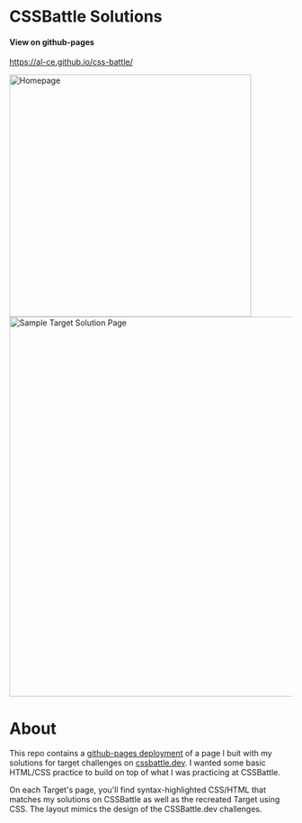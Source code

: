 # CSSBattle Solutions
#### View on github-pages
https://al-ce.github.io/css-battle/

<img width="430" alt="Homepage" src="https://user-images.githubusercontent.com/23170004/208585199-a91c49f1-205c-4a33-88ea-e10329ec901d.png">

<img width="674" alt="Sample Target Solution Page" src="https://user-images.githubusercontent.com/23170004/208585275-30bd9933-1471-4427-a105-028f9d662137.png">

# About

This repo contains a [github-pages deployment](https://al-ce.github.io/css-battle/) of a page I buit with my solutions for target challenges on [cssbattle.dev](cssbattle.dev).
I wanted some basic HTML/CSS practice to build on top of what I was practicing at CSSBattle.

On each Target's page, you'll find syntax-highlighted CSS/HTML that matches my solutions on CSSBattle as well as the recreated Target using CSS. The layout mimics the design of the CSSBattle.dev challenges.
